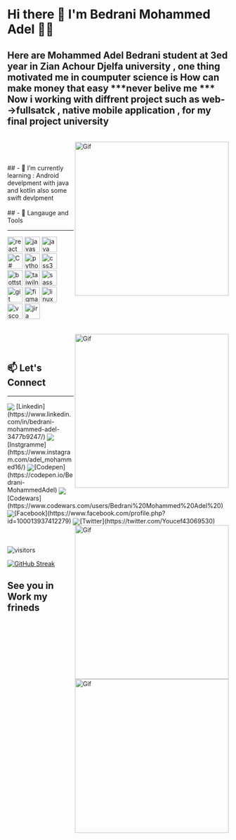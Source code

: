 # Hi there 👋 I'm Bedrani Mohammed Adel 👨‍💻
## Here are Mohammed Adel Bedrani student at 3ed year in Zian Achour Djelfa university , one thing motivated me in coumputer science is How can make money that easy ***never belive me *** Now i working with diffrent project such as web-->fullsatck , native mobile application , for my final project university 

<br/>

<img align="right" alt="Gif" src="https://media.giphy.com/media/Um3ljJl8jrnHy/giphy.gif" alt="react" width="350" heigth="300" >

<br/>
<br/>
<br/>
## - 🌱  I’m currently learning : Android develpment with java and kotlin also some swift devlpment
<br/>
<br/>
## - 💪 Langauge and Tools
<hr>
<p>
  <img src="https://cdn.jsdelivr.net/gh/devicons/devicon/icons/react/react-original.svg" alt="react" width="35" heigth="35" >
  <img src="https://cdn.jsdelivr.net/gh/devicons/devicon/icons/javascript/javascript-original.svg" alt="javascript" width="35" heigth="35" >
  <img src="https://cdn.jsdelivr.net/gh/devicons/devicon/icons/java/java-original-wordmark.svg" alt="java" width="35" heigth="35" >
  <img src="https://cdn.jsdelivr.net/gh/devicons/devicon/icons/csharp/csharp-original.svg" alt="C#" width="35" heigth="35" >
  <img src="https://cdn.jsdelivr.net/gh/devicons/devicon/icons/python/python-original.svg" alt="python" width="35" heigth="35" >
  <img src="https://cdn.jsdelivr.net/gh/devicons/devicon/icons/css3/css3-original.svg" alt="css3" width="35" heigth="35" >
  <img src="https://cdn.jsdelivr.net/gh/devicons/devicon/icons/bootstrap/bootstrap-original-wordmark.svg" alt="bottstrap" width="35" heigth="35" >
  <img src="https://cdn.jsdelivr.net/gh/devicons/devicon/icons/tailwindcss/tailwindcss-original-wordmark.svg" alt="taiwilnd" width="35" heigth="35" >
  <img src="https://cdn.jsdelivr.net/gh/devicons/devicon/icons/sass/sass-original.svg" alt="sass" width="35" heigth="35" >
  <img src="https://cdn.jsdelivr.net/gh/devicons/devicon/icons/git/git-original-wordmark.svg" alt="git" width="35" heigth="35" >
  <img src="https://cdn.jsdelivr.net/gh/devicons/devicon/icons/figma/figma-original.svg" alt="figma" width="35" heigth="35" >
  <img src="https://cdn.jsdelivr.net/gh/devicons/devicon/icons/linux/linux-original.svg" alt="linux" width="35" heigth="35" >
  <img src="https://cdn.jsdelivr.net/gh/devicons/devicon/icons/vscode/vscode-original.svg" alt="vscode" width="35" heigth="35" >
  <img src="https://cdn.jsdelivr.net/gh/devicons/devicon/icons/jira/jira-original-wordmark.svg" alt="jira" width="35" heigth="35" >
</p>
<br/>
<img align="right" alt="Gif" src="https://media.giphy.com/media/XIqCQx02E1U9W/giphy.gif" alt="react" width="350" heigth="300" >
<br/>
<br/>

## 📫 Let's Connect 
<hr>
<img align="center" src="https://cdn.jsdelivr.net/gh/devicons/devicon/icons/linkedin/linkedin-original.svg" heigth="25" widtth="20"/> [Linkedin](https://www.linkedin.com/in/bedrani-mohammed-adel-3477b9247/)
<img align="center" src="https://icones8.fr/icon/Xy10Jcu1L2Su/instagram" heigth="25" widtth="20"/>[Instgramme](https://www.instagram.com/adel_mohammed16/)
<img align="center" src="https://cdn.jsdelivr.net/gh/devicons/devicon/icons/codepen/codepen-plain.svg" heigth="25" widtth="20"/>[Codepen](https://codepen.io/Bedrani-MohammedAdel)
<img align="center" src="https://docs.codewars.com/logo.svg" heigth="25" widtth="20"/>[Codewars](https://www.codewars.com/users/Bedrani%20Mohammed%20Adel%20)
<img align="center" src="https://cdn.jsdelivr.net/gh/devicons/devicon/icons/facebook/facebook-original.svg" heigth="25" widtth="20"/>[Facebook](https://www.facebook.com/profile.php?id=100013937412279)
<img align="center" src="https://cdn.jsdelivr.net/gh/devicons/devicon/icons/twitter/twitter-original.svg" heigth="25" widtth="20"/>[Twitter](https://twitter.com/Youcef43069530)
<br/>
<img align="right" alt="Gif" src="https://media.giphy.com/media/l41lVsYDBC0UVQJCE/giphy.gif" alt="react" width="350" heigth="300" >
<br/>
<br/>

![visitors](https://visitor-badge.glitch.me/badge?page_id=jwenjian.visitor-badge&left_color=green&right_color=red)

[![GitHub Streak](https://streak-stats.demolab.com/?user=youcefbedrani&theme=highcontrast)](https://git.io/streak-stats)


## See you in Work my frineds 
<br/>
<img align="right" alt="Gif" src="https://media.giphy.com/media/NEvPzZ8bd1V4Y/giphy.gif" alt="react" width="350" heigth="300" >
<br/>
<!--
**youcefbedrani/youcefbedrani** is a ✨ _special_ ✨ repository because its `README.md` (this file) appears on your GitHub profile.

Here are some ideas to get you started:

- 🔭 I’m currently working on ...
- 🌱 I’m currently learning ...
- 👯 I’m looking to collaborate on ...
- 🤔 I’m looking for help with ...
- 💬 Ask me about ...
- 📫 How to reach me: ...
- 😄 Pronouns: ...
- ⚡ Fun fact: ...
-->
